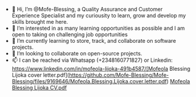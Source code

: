 - 👋 Hi, I’m @Mofe-Blessing, a Quality Assurance and Customer Experience Specialist and my curiousity to learn, grow and develop my skills brought me here.
- 👀 I’m interested in as many learning opportunities as possible and I am open to taking on challenging job opportunities
- 🌱 I’m currently learning to store, track, and collaborate on software projects.
- 💞️ I’m looking to collaborate on open-source projects.
- 📫 I can be reached via Whatsapp (+2348160771827) or Linkedin: https://www.linkedin.com/in/mofeola-lijoka-491b4587/[Mofeola Blessing Lijoka cover letter.pdf](https://github.com/Mofe-Blessing/Mofe-Blessing/files/9169646/Mofeola.Blessing.Lijoka.cover.letter.pdf)
[Mofeola Blessing Lijoka CV.pdf](https://github.com/Mofe-Blessing/Mofe-Blessing/files/9169648/Mofeola.Blessing.Lijoka.CV.pdf)
